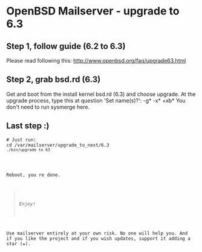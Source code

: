 # OpenBSD Mailserver - upgrade to 6.3

## Step 1, follow guide (6.2 to 6.3)
Please read following this: http://www.openbsd.org/faq/upgrade63.html

## Step 2, grab bsd.rd (6.3)
Get and boot from the install kernel bsd.rd (6.3) and choose upgrade.
At the upgrade process, type this at question 'Set name(s)?': -g* -x* +xb*
You don't need to run sysmerge here.

## Last step :)

<pre>
<code># Just run:</code>
<code>cd /var/mailserver/upgrade_to_next/6.3
<code>./bin/upgrade_to_63</code>
</pre>

Reboot, you re done.

>*Enjoy!*

Use mailserver entirely at your own risk. No one will help you.
And if you like the project and if you wish updates, support it adding a star (★).
